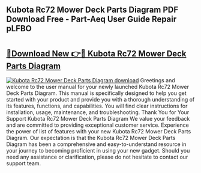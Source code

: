 ## Kubota Rc72 Mower Deck Parts Diagram PDF Download Free - Part-Aeq User Guide Repair pLFBO

# <h2><a href="http://dfqksga.blite.top/?on=Kubota+Rc72+Mower+Deck+Parts+Diagram">🔗Download New 👉🔴 Kubota Rc72 Mower Deck Parts Diagram</a></h2>

[![Kubota Rc72 Mower Deck Parts Diagram download](https://i.imgur.com/lujVjoI.png)](http://dfqksga.blite.top/?on=Kubota+Rc72+Mower+Deck+Parts+Diagram)
Greetings and welcome to the user manual for your newly launched Kubota Rc72 Mower Deck Parts Diagram. This manual is specifically designed to help you get started with your product and provide you with a thorough understanding of its features, functions, and capabilities. You will find clear instructions for installation, usage, maintenance, and troubleshooting. Thank You for Your Support Kubota Rc72 Mower Deck Parts Diagram We value your feedback and are committed to providing exceptional customer service. Experience the power of list of features with your new Kubota Rc72 Mower Deck Parts Diagram. Our expectation is that the Kubota Rc72 Mower Deck Parts Diagram has been a comprehensive and easy-to-understand resource in your journey to becoming proficient in using your new gadget. Should you need any assistance or clarification, please do not hesitate to contact our support team.
